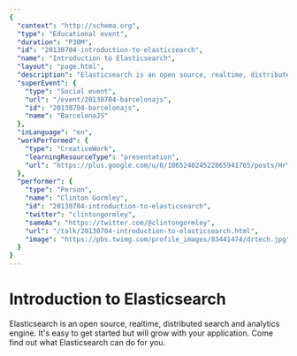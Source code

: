 ```yaml
---
{
  "context": "http://schema.org",
  "type": "Educational event",
  "duration": "P30M",
  "id": "20130704-introduction-to-elasticsearch",
  "name": "Introduction to Elasticsearch",
  "layout": "page.html",
  "description": "Elasticsearch is an open source, realtime, distributed search and analytics engine. It's easy to get started but will grow with your application. Come find out what Elasticsearch can do for you.",
  "superEvent": {
    "type": "Social event",
    "url": "/event/20130704-barcelonajs",
    "id": "20130704-barcelonajs",
    "name": "BarcelonaJS"
  },
  "inLanguage": "en",
  "workPerformed": {
    "type": "CreativeWork",
    "learningResourceType": "presentation",
    "url": "https://plus.google.com/u/0/106524024522865941765/posts/HrYLVwDLs4p"
  },
  "performer": {
    "type": "Person",
    "name": "Clinton Gormley",
    "id": "20130704-introduction-to-elasticsearch",
    "twitter": "clintongormley",
    "sameAs": "https://twitter.com/@clintongormley",
    "url": "/talk/20130704-introduction-to-elasticsearch.html",
    "image": "https://pbs.twimg.com/profile_images/83441474/drtech.jpg"
  }
}
---
```

# Introduction to Elasticsearch

Elasticsearch is an open source, realtime, distributed search and analytics engine. It's easy to get started but will grow with your application. Come find out what Elasticsearch can do for you.